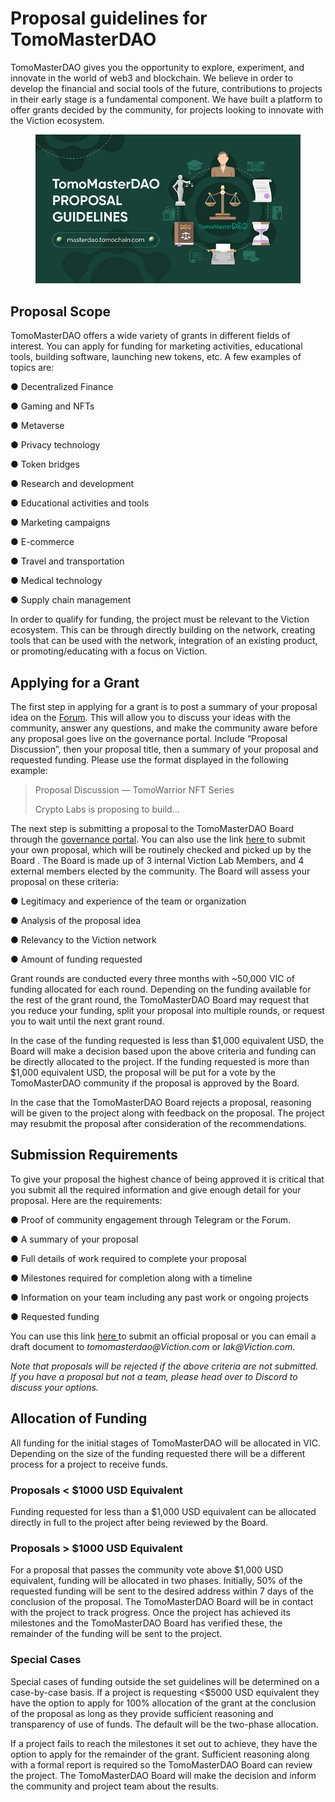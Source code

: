# Proposal guidelines for TomoMasterDAO

TomoMasterDAO gives you the opportunity to explore, experiment, and innovate in the world of web3 and blockchain. We believe in order to develop the financial and social tools of the future, contributions to projects in their early stage is a fundamental component. We have built a platform to offer grants decided by the community, for projects looking to innovate with the Viction ecosystem.

<figure><img src="../../.gitbook/assets/1_l2oyHfWIPIzq-VloyljYuw.webp" alt=""><figcaption></figcaption></figure>

## Proposal Scope <a href="#6db5" id="6db5"></a>

TomoMasterDAO offers a wide variety of grants in different fields of interest. You can apply for funding for marketing activities, educational tools, building software, launching new tokens, etc. A few examples of topics are:

● Decentralized Finance

● Gaming and NFTs

● Metaverse

● Privacy technology

● Token bridges

● Research and development

● Educational activities and tools

● Marketing campaigns

● E-commerce

● Travel and transportation

● Medical technology

● Supply chain management

In order to qualify for funding, the project must be relevant to the Viction ecosystem. This can be through directly building on the network, creating tools that can be used with the network, integration of an existing product, or promoting/educating with a focus on Viction.

## Applying for a Grant <a href="#0684" id="0684"></a>

The first step in applying for a grant is to post a summary of your proposal idea on the [Forum](https://forum.viction.com/c/tomomasterdao/35.). This will allow you to discuss your ideas with the community, answer any questions, and make the community aware before any proposal goes live on the governance portal. Include “Proposal Discussion”, then your proposal title, then a summary of your proposal and requested funding. Please use the format displayed in the following example:

> Proposal Discussion — TomoWarrior NFT Series
>
> Crypto Labs is proposing to build…

The next step is submitting a proposal to the TomoMasterDAO Board through the [governance portal](https://masterdao.viction.com/). You can also use the link [here ](https://forms.gle/uHhXxzVfmXn98hwz8)to submit your own proposal, which will be routinely checked and picked up by the Board . The Board is made up of 3 internal Viction Lab Members, and 4 external members elected by the community. The Board will assess your proposal on these criteria:

● Legitimacy and experience of the team or organization

● Analysis of the proposal idea

● Relevancy to the Viction network

● Amount of funding requested

Grant rounds are conducted every three months with \~50,000 VIC of funding allocated for each round. Depending on the funding available for the rest of the grant round, the TomoMasterDAO Board may request that you reduce your funding, split your proposal into multiple rounds, or request you to wait until the next grant round.

In the case of the funding requested is less than $1,000 equivalent USD, the Board will make a decision based upon the above criteria and funding can be directly allocated to the project. If the funding requested is more than $1,000 equivalent USD, the proposal will be put for a vote by the TomoMasterDAO community if the proposal is approved by the Board.

In the case that the TomoMasterDAO Board rejects a proposal, reasoning will be given to the project along with feedback on the proposal. The project may resubmit the proposal after consideration of the recommendations.

## Submission Requirements <a href="#4ade" id="4ade"></a>

To give your proposal the highest chance of being approved it is critical that you submit all the required information and give enough detail for your proposal. Here are the requirements:

● Proof of community engagement through Telegram or the Forum.

● A summary of your proposal

● Full details of work required to complete your proposal

● Milestones required for completion along with a timeline

● Information on your team including any past work or ongoing projects

● Requested funding

You can use this link [here ](https://forms.gle/uHhXxzVfmXn98hwz8)to submit an official proposal or you can email a draft document to _tomomasterdao@Viction.com_ or _lak@Viction.com_.

_Note that proposals will be rejected if the above criteria are not submitted. If you have a proposal but not a team, please head over to Discord to discuss your options._

## Allocation of Funding <a href="#9545" id="9545"></a>

All funding for the initial stages of TomoMasterDAO will be allocated in VIC. Depending on the size of the funding requested there will be a different process for a project to receive funds.

### Proposals < $1000 USD Equivalent <a href="#a76b" id="a76b"></a>

Funding requested for less than a $1,000 USD equivalent can be allocated directly in full to the project after being reviewed by the Board.

### Proposals > $1000 USD Equivalent <a href="#f2b3" id="f2b3"></a>

For a proposal that passes the community vote above $1,000 USD equivalent, funding will be allocated in two phases. Initially, 50% of the requested funding will be sent to the desired address within 7 days of the conclusion of the proposal. The TomoMasterDAO Board will be in contact with the project to track progress. Once the project has achieved its milestones and the TomoMasterDAO Board has verified these, the remainder of the funding will be sent to the project.

### Special Cases <a href="#3095" id="3095"></a>

Special cases of funding outside the set guidelines will be determined on a case-by-case basis. If a project is requesting <$5000 USD equivalent they have the option to apply for 100% allocation of the grant at the conclusion of the proposal as long as they provide sufficient reasoning and transparency of use of funds. The default will be the two-phase allocation.

If a project fails to reach the milestones it set out to achieve, they have the option to apply for the remainder of the grant. Sufficient reasoning along with a formal report is required so the TomoMasterDAO Board can review the project. The TomoMasterDAO Board will make the decision and inform the community and project team about the results.
